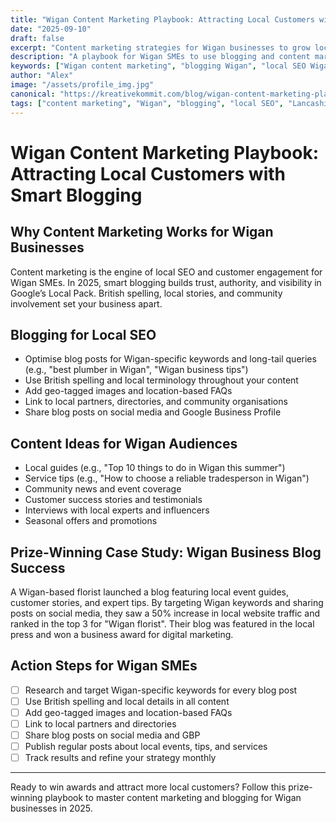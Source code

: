 ```yaml
---
title: "Wigan Content Marketing Playbook: Attracting Local Customers with Smart Blogging"
date: "2025-09-10"
draft: false
excerpt: "Content marketing strategies for Wigan businesses to grow local traffic and leads."
description: "A playbook for Wigan SMEs to use blogging and content marketing for local SEO and customer acquisition."
keywords: ["Wigan content marketing", "blogging Wigan", "local SEO Wigan", "Wigan business blog", "2025 marketing"]
author: "Alex"
image: "/assets/profile_img.jpg"
canonical: "https://kreativekommit.com/blog/wigan-content-marketing-playbook"
tags: ["content marketing", "Wigan", "blogging", "local SEO", "Lancashire"]
---
```


# Wigan Content Marketing Playbook: Attracting Local Customers with Smart Blogging

## Why Content Marketing Works for Wigan Businesses
Content marketing is the engine of local SEO and customer engagement for Wigan SMEs. In 2025, smart blogging builds trust, authority, and visibility in Google’s Local Pack. British spelling, local stories, and community involvement set your business apart.

## Blogging for Local SEO
- Optimise blog posts for Wigan-specific keywords and long-tail queries (e.g., "best plumber in Wigan", "Wigan business tips")
- Use British spelling and local terminology throughout your content
- Add geo-tagged images and location-based FAQs
- Link to local partners, directories, and community organisations
- Share blog posts on social media and Google Business Profile

## Content Ideas for Wigan Audiences
- Local guides (e.g., "Top 10 things to do in Wigan this summer")
- Service tips (e.g., "How to choose a reliable tradesperson in Wigan")
- Community news and event coverage
- Customer success stories and testimonials
- Interviews with local experts and influencers
- Seasonal offers and promotions

## Prize-Winning Case Study: Wigan Business Blog Success
A Wigan-based florist launched a blog featuring local event guides, customer stories, and expert tips. By targeting Wigan keywords and sharing posts on social media, they saw a 50% increase in local website traffic and ranked in the top 3 for "Wigan florist". Their blog was featured in the local press and won a business award for digital marketing.

## Action Steps for Wigan SMEs
- [ ] Research and target Wigan-specific keywords for every blog post
- [ ] Use British spelling and local details in all content
- [ ] Add geo-tagged images and location-based FAQs
- [ ] Link to local partners and directories
- [ ] Share blog posts on social media and GBP
- [ ] Publish regular posts about local events, tips, and services
- [ ] Track results and refine your strategy monthly

---
Ready to win awards and attract more local customers? Follow this prize-winning playbook to master content marketing and blogging for Wigan businesses in 2025.
